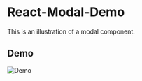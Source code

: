 # React-Modal-Demo

This is an illustration of a modal component.

## Demo
![Demo](https://github.com/kuanhsuh/react_modal_demo/blob/master/demo.gif)
